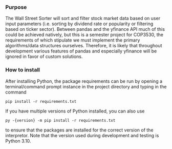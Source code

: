 ### Purpose
The Wall Street Sorter will sort and filter stock market data based on user input parameters (i.e. sorting by dividend rate or popularity or filtering based on ticker sector). Between pandas and the yfinance API much of this could be achieved natively, but this is a semester project for COP3530, the requirements of which stipulate we must implement the primary algorithms/data structures ourselves. Therefore, it is likely that throughout development various features of pandas and especially yfinance will be ignored in favor of custom solutions.


### How to install
After installing Python, the package requirements can be run by opening a terminal/command prompt instance in the project directory and typing in the command

`pip install -r requirements.txt`

If you have multiple versions of Python installed, you can also use

`py -{version} -m pip install -r requirements.txt` 

to ensure that the packages are installed for the correct version of the interpretor. Note that the version used during development and testing is Python 3.10.
